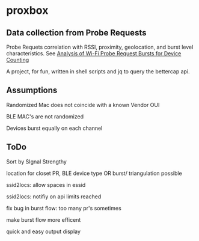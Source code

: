 # proxbox
## Data collection from  Probe Requests
Probe Requets correlation with RSSI, proximity, geolocation, and burst level characteristics.  See [Analysis of Wi-Fi Probe Request Bursts for Device Counting](https://scholarworks.calstate.edu/downloads/8w32rd03r)

A project, for fun, written in shell scripts and jq to query the bettercap api. 

## Assumptions
Randomized Mac does not coincide with a known Vendor OUI

BLE MAC's are not randomized

Devices burst equally on each channel

## ToDo
Sort by SIgnal Strengthy 

location for closet PR, BLE device type OR  burst/ triangulation possible

ssid2locs: allow spaces in essid

ssid2locs: notifiy on api limits reached

fix bug in burst flow: too many pr's sometimes

make burst flow more efficent

quick and easy output display
